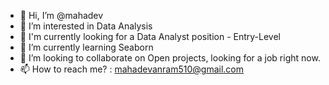 - 👋 Hi, I’m @mahadev
- 👀 I’m interested in Data Analysis
- 👔 I'm currently looking for a Data Analyst position - Entry-Level
- 🌱 I’m currently learning Seaborn
- 💞️ I’m looking to collaborate on Open projects, looking for a job right now.
- 📫 How to reach me? : mahadevanram510@gmail.com

<!---
mahadevharish310/mahadevharish310 is a ✨ special ✨ repository because its `README.md` (this file) appears on your GitHub profile.
You can click the Preview link to take a look at your changes.
--->

